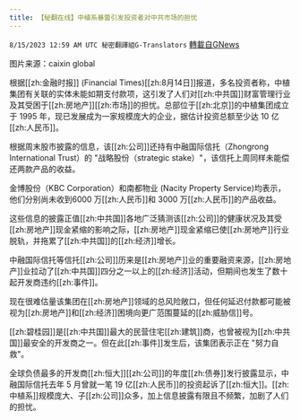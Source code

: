 ```yaml
---
title: 【秘翻在线】中植系暴雷引发投资者对中共市场的担忧
---
```

`8/15/2023 12:59 AM UTC 秘密翻譯組G-Translators` [轉載自GNews](https://gnews.org/articles/1553349)

图片来源：caixin global

根据[[zh:金融时报]] (Financial Times)[[zh:8月14日]]报道，多名投资者称，中植集团有关联的实体未能如期支付款项，这引发了人们对[[zh:中共国]]财富管理行业及其受困于[[zh:房地产]][[zh:市场]]的担忧。总部位于[[zh:北京]]的中植集团成立于 1995 年，现已发展成为一家规模庞大的企业，据估计投资总额至少达 10 亿[[zh:人民币]]。

根据周末股市披露的信息，该[[zh:公司]]还持有中融国际信托（Zhongrong International Trust）的 "战略股份（strategic stake）"，该信托上周同样未能偿还两款产品的收益。

金博股份（KBC Corporation）和南都物业 (Nacity Property Service)均表示，他们分别尚未收到6000 万[[zh:人民币]]和 3000 万[[zh:人民币]]的产品收益。

这些信息的披露正值[[zh:中共国]]各地广泛猜测该[[zh:公司]]的健康状况及其受[[zh:房地产]]现金紧缩的影响之际，[[zh:房地产]]现金紧缩已使[[zh:房地产]]行业脱轨，并拖累了[[zh:中共国]]的[[zh:经济]]增长。

中融国际信托等信托[[zh:公司]]历来是[[zh:房地产]]业的重要融资来源，[[zh:房地产]]业拉动了[[zh:中共国]]四分之一以上的[[zh:经济]]活动，但期间也发生了数十起开发商违约[[zh:事件]]。

现在很难估量该集团在[[zh:房地产]]领域的总风险敞口，但任何延迟付款都可能被视为[[zh:房地产]]和[[zh:经济]]困境向更广范围蔓延的[[zh:威胁信]]号。

[[zh:碧桂园]]是[[zh:中共国]]最大的民营住宅[[zh:建筑]]商，也曾被视为[[zh:中共国]]最安全的开发商之一。但在此[[zh:事件]]发生后，该集团表示正在 "努力自救"。

全球负债最多的开发商[[zh:恒大]][[zh:公司]]的年度[[zh:债券]]发行披露显示，中融国际信托去年 5 月曾就一笔 19 亿[[zh:人民币]]的投资起诉了[[zh:恒大]]。[[zh:中植系]]规模庞大、子[[zh:公司]]众多，加上信息披露有限且不频繁，加剧了人们的担忧。
